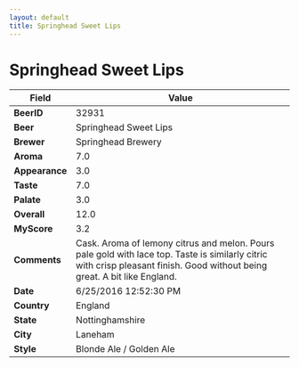 ```yaml
---
layout: default
title: Springhead Sweet Lips
---
```


# Springhead Sweet Lips

| Field         | Value     |
|---------------|-----------|
| **BeerID** | 32931 |
| **Beer** | Springhead Sweet Lips |
| **Brewer** | Springhead Brewery |
| **Aroma** | 7.0 |
| **Appearance** | 3.0 |
| **Taste** | 7.0 |
| **Palate** | 3.0 |
| **Overall** | 12.0 |
| **MyScore** | 3.2 |
| **Comments** | Cask. Aroma of lemony citrus and melon. Pours pale gold with lace top. Taste is similarly citric with crisp pleasant finish. Good without being great. A bit like England. |
| **Date** | 6/25/2016 12:52:30 PM |
| **Country** | England |
| **State** | Nottinghamshire |
| **City** | Laneham |
| **Style** | Blonde Ale / Golden Ale |
